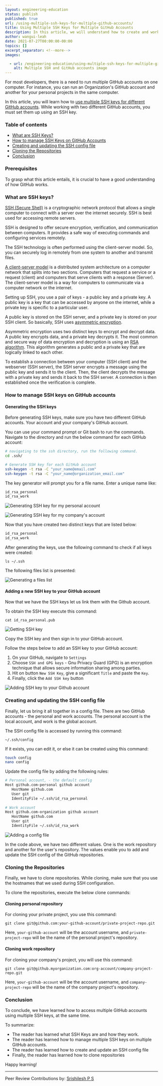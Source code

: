 ```yaml
---
layout: engineering-education
status: publish
published: true
url: /using-multiple-ssh-keys-for-multiple-github-accounts/
title: Using Multiple SSH Keys for Multiple GitHub Accounts
description: In this article, we will understand how to create and work with SSH keys for using multiple GitHub accounts
author: wangui-leah
date: 2021-07-27T00:00:00-00:00
topics: []
excerpt_separator: <!--more-->
images:

  - url: /engineering-education/using-multiple-ssh-keys-for-multiple-github-accounts/hero.jpg
    alt: Multiple SSH and GitHub accounts image
---
```

For most developers, there is a need to run multiple GitHub accounts on one computer. For instance, you can run an Organization's GitHub account and another for your personal projects in the same computer.
<!--more-->
In this article, you will learn how to [use multiple SSH keys for different GitHub accounts](https://gist.github.com/jexchan/2351996). While working with two different GitHub accounts, you must set them up using an SSH key.

### Table of contents
- [What are SSH Keys?](#what-are-ssh-keys)
- [How to manage SSH Keys on GitHub Accounts](#how-to-manage-ssh-keys-on-github-accounts)
- [Creating and updating the SSH config file](#creating-and-updating-the-ssh-config-file)
- [Cloning the Repositories](#cloning-the-repositories)
- [Conclusion](#conclusion)

### Prerequisites
To grasp what this article entails, it is crucial to have a good understanding of how GitHub works.

### What are SSH keys?
[SSH (Secure Shell)](https://en.wikipedia.org/wiki/Secure_Shell_Protocol) is a cryptographic network protocol that allows a single computer to connect with a server over the internet securely. SSH is best used for accessing remote servers.

SSH is designed to offer secure encryption, verification, and communication between computers. It provides a safe way of executing commands and configuring services remotely.

The SSH technology is often performed using the client-server model. So, you can securely log in remotely from one system to another and transmit files.

[A client-server model](https://en.wikipedia.org/wiki/Client%E2%80%93server_model) is a distributed system architecture on a computer network that splits into two sections. Computers that request a service or a request (client) and computers that serve clients with a response (Server). The client-server model is a way for computers to communicate via a computer network or the internet.

Setting up SSH, you use a pair of keys - a public key and a private key. A public key is a key that can be accessed by anyone on the internet, while a private key is specific to a particular user.

A public key is stored on the SSH server, and a private key is stored on your SSH client. So basically, SSH uses [asymmetric encryption](https://sectigostore.com/blog/what-is-asymmetric-encryption-how-does-it-work/).

Asymmetric encryption uses two distinct keys to encrypt and decrypt data. A public key encrypts data, and a private key decrypts it. The most common and secure way of data encryption and decryption is using an [RSA algorithm](https://en.wikipedia.org/wiki/RSA_(cryptosystem)). This algorithm generates a public and a private key that are logically linked to each other.

To establish a connection between your computer (SSH client) and the webserver (SSH server), the SSH server encrypts a message using the public key and sends it to the client. Then, the client decrypts the message with a private key and sends it back to the SSH server. A connection is then established once the verification is complete.

### How to manage SSH keys on GitHub accounts
#### Generating the SSH keys
Before generating SSH keys, make sure you have two different GitHub accounts. Your account and your company's GitHub account.

You can use your command prompt or Git bash to run the commands. Navigate to the directory and run the below command for each GitHub account:

```bash
# navigating to the ssh directory, run the following command.
cd .ssh/

# Generate SSH key for each GitHub account
ssh-keygen -t rsa -C "your_name@email.com"
ssh-keygen -t rsa -C "your_name@organization_email.com"
```

The key generator will prompt you for a file name. Enter a unique name like:

```bash
id_rsa_personal
id_rsa_work
```

![Generating SSH key for my personal account](/engineering-education/using-multiple-ssh-keys-for-multiple-github-accounts/personal.jpg)

![Generating SSH key for my company's account](/engineering-education/using-multiple-ssh-keys-for-multiple-github-accounts/work.jpg)

Now that you have created two distinct keys that are listed below:

```bash
id_rsa_personal
id_rsa_work
```

After generating the keys, use the following command to check if all keys were created:

`ls ~/.ssh`

The following files list is presented:

![Generating a files list](/engineering-education/using-multiple-ssh-keys-for-multiple-github-accounts/ls-ssh.jpg)

#### Adding a new SSH key to your GitHub account
Now that we have the SSH keys let us link them with the Github account.

To obtain the SSH key execute this command:

`cat id_rsa_personal.pub`

![Getting SSH key](/engineering-education/using-multiple-ssh-keys-for-multiple-github-accounts/ssh-copy-key.jpg)

Copy the SSH key and then sign in to your GitHub account.

Follow the steps below to add an SSH key to your GitHub account:
1. On your GitHub, navigate to `Settings`
2. Choose `SSH and GPG keys` - Gnu Privacy Guard (GPG) is an encryption technique that allows secure information sharing among parties.
3. Hit on button `New SSH Key`, give a significant `Title` and paste the `Key`.
4. Finally, click the `Add SSH key` button

![Adding SSH key to your Github account](/engineering-education/using-multiple-ssh-keys-for-multiple-github-accounts/add-sshkey.jpg)

### Creating and updating the SSH config file
Finally, let us bring it all together in a config file. There are two GitHub accounts - the personal and work accounts. The personal account is the local account, and work is the global account.

The SSH config file is accessed by running this command:

`~/.ssh/config`

If it exists, you can edit it, or else it can be created using this command:

```bash
touch config
nano config
```

Update the config file by adding the following rules:

```bash
# Personal account, - the default config
Host github.com-personal github account
   HostName github.com
   User git
   IdentityFile ~/.ssh/id_rsa_personal
   
# Work account
Host github.com-organization github account   
   HostName github.com
   User git
   IdentityFile ~/.ssh/id_rsa_work
```

![Adding a config file](/engineering-education/using-multiple-ssh-keys-for-multiple-github-accounts/config.jpg)

In the code above, we have two different values. One is the work repository and another for the user's repository. The values enable you to add and update the SSH config of the GitHub repositories.

### Cloning the Repositories
Finally, we have to clone repositories. While cloning, make sure that you use the hostnames that we used during SSH configuration.

To clone the repositories, execute the below clone commands:

#### Cloning personal repository
For cloning your private project, you use this command:

`git clone git@github.com:your-github-account/private-project-repo.git`

Here, `your-github-account` will be the account username, and `private-project-repo` will be the name of the personal project's repository.

#### Cloning work repository
For cloning your company's project, you will use this command:

`git clone git@github.myorganization.com:org-account/company-project-repo.git`

Here, `your-github-account` will be the account username, and `company-project-repo` will be the name of the company project's repository.

### Conclusion
To conclude, we have learned how to access multiple GitHub accounts using multiple SSH keys, at the same time.

To summarize:
- The reader has learned what SSH Keys are and how they work.
- The reader has learned how to manage multiple SSH keys on multiple GitHub accounts.
- The reader has learned how to create and update an SSH config file
- Finally, the reader has learned how to clone repositories

Happy learning!

---
Peer Review Contributions by: [Srishilesh P S](/engineering-education/authors/srishilesh-p-s/)